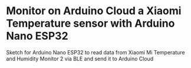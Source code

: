 # Monitor on Arduino Cloud a Xiaomi Temperature sensor with Arduino Nano ESP32
Sketch for Arduino Nano ESP32 to read data from Xiaomi Mi Temperature and Humidity Monitor 2 via BLE and send it to Arduino Cloud
